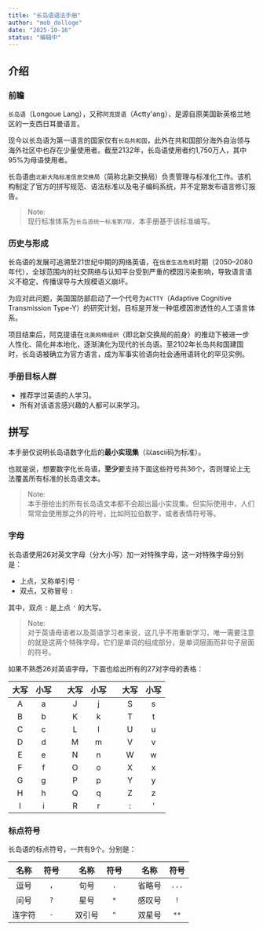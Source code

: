 ```yaml
---
title: "长岛语语法手册"
author: "mob_dolloge"
date: "2025-10-16"
status: "编辑中"
---
```


## 介绍

### 前瞻

`长岛语`（Longoue Lang），又称`阿克提语`（Actty'ang），是源自原美国新英格兰地区的一支西日耳曼语言。

现今以长岛语为第一语言的国家仅有`长岛共和国`，此外在共和国部分海外自治领与海外社区中也存在少量使用者。截至2132年，长岛语使用者约1,750万人，其中95%为母语使用者。

长岛语由`北新大陆标准信息交换局`（简称北新交换局）负责管理与标准化工作。该机构制定了官方的拼写规范、语法标准以及电子编码系统，并不定期发布语言修订报告。

> Note:\
现行标准体系为`长岛语统一标准第7版`，本手册基于该标准编写。

### 历史与形成

长岛语的发展可追溯至21世纪中期的网络英语，在`信息生态危机`时期（2050–2080年代），全球范围内的社交网络与认知平台受到严重的模因污染影响，导致语言语义不稳定、传播误导与大规模语义崩坏。

为应对此问题，美国国防部启动了一个代号为`ACTTY`（Adaptive Cognitive Transmission Type-Y）的研究计划，目标是开发一种低模因渗透性的人工语言体系。

项目结束后，阿克提语在`北美网络组织`（即北新交换局的前身）的推动下被进一步人性化、简化并本地化，逐渐演化为现代的长岛语。至2102年长岛共和国建国时，长岛语被确立为官方语言，成为军事实验语向社会通用语转化的罕见实例。

### 手册目标人群

- 推荐学过英语的人学习。
- 所有对该语言感兴趣的人都可以来学习。

## 拼写

本手册仅说明长岛语数字化后的**最小实现集**（以ascii码为标准）。

也就是说，想要数字化长岛语，**至少**要支持下面这些符号共36个，否则理论上无法覆盖所有标准的长岛语文本。

> Note:\
本手册给出的所有长岛语文本都不会超出最小实现集。但实际使用中，人们常常会使用那之外的符号，比如阿拉伯数字，或者表情符号等。

### 字母

长岛语使用26对英文字母（分大小写）加一对特殊字母，这一对特殊字母分别是：

- 上点，又称单引号 `'`
- 双点，又称冒号 `:`

其中，双点 `:` 是上点 `'` 的大写。

> Note:\
对于英语母语者以及英语学习者来说，这几乎不用重新学习，唯一需要注意的就是这两个特殊字母，它们是单词的组成部分，是单词层面而非句子层面的符号。

如果不熟悉26对英语字母，下面也给出所有的27对字母的表格：

|大写|小写||大写|小写||大写|小写|
|:--:|:-:|-|:--:|:-:|-|:--:|:--:|
| A  | a || J  | j || S    | s  |
| B  | b || K  | k || T    | t  |
| C  | c || L  | l || U    | u  |
| D  | d || M  | m || V    | v  |
| E  | e || N  | n || W    | w  |
| F  | f || O  | o || X    | x  |
| G  | g || P  | p || Y    | y  |
| H  | h || Q  | q || Z    | z  |
| I  | i || R  | r || :    | '  |


### 标点符号

长岛语的标点符号，一共有9个。分别是：

|名称|符号| |名称|符号| | 名称 |符号 |
|:--:|:--:|-|:--:|:--:|-|:----:|:---:|
|逗号|`,` | |句号|`.` | |省略号|`...`|
|问号|`?` | |星号|`*` | |感叹号|`!`  |
|连字符|`-`||双引号|`"`||双星号|`**` |